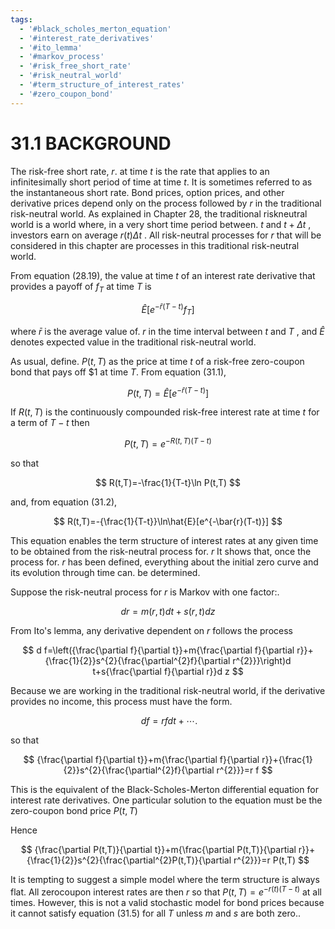 ```yaml
---
tags:
  - '#black_scholes_merton_equation'
  - '#interest_rate_derivatives'
  - '#ito_lemma'
  - '#markov_process'
  - '#risk_free_short_rate'
  - '#risk_neutral_world'
  - '#term_structure_of_interest_rates'
  - '#zero_coupon_bond'
---
```

# 31.1 BACKGROUND  

The risk-free short rate, $r.$ at time $t$ is the rate that applies to an infinitesimally short period of time at time $t.$ It is sometimes referred to as the instantaneous short rate. Bond prices, option prices, and other derivative prices depend only on the process followed by $r$ in the traditional risk-neutral world. As explained in Chapter 28, the traditional riskneutral world is a world where, in a very short time period between. $t$ and $t+\Delta t$ , investors earn on average $r(t)\Delta t$ . All risk-neutral processes for $r$ that will be considered in this chapter are processes in this traditional risk-neutral world.  

From equation (28.19), the value at time $t$ of an interest rate derivative that provides a payoff of $f_{T}$ at time $T$ is  

$$
\hat{E}[e^{-\bar{r}(T-t)}f_{T}]
$$  

where $\bar{r}$ is the average value of. $r$ in the time interval between $t$ and $T$ , and $\hat{E}$ denotes expected value in the traditional risk-neutral world.  

As usual, define. $\textstyle P(t,T)$ as the price at time $t$ of a risk-free zero-coupon bond that pays off $\$1$ at time $T.$ From equation (31.1),  

$$
P(t,T)=\hat{E}[e^{-\bar{r}(T-t)}]
$$  

If $R(t,T)$ is the continuously compounded risk-free interest rate at time $t$ for a term of $T-t$ then  

$$
P(t,T)=e^{-R(t,T)(T-t)}
$$  

so that  

$$
R(t,T)=-\frac{1}{T-t}\ln P(t,T)
$$  

and, from equation (31.2),  

$$
R(t,T)=-{\frac{1}{T-t}}\ln\hat{E}[e^{-\bar{r}(T-t)}]
$$  

This equation enables the term structure of interest rates at any given time to be obtained from the risk-neutral process for. $r$ It shows that, once the process for. $r$ has been defined, everything about the initial zero curve and its evolution through time can. be determined.  

Suppose the risk-neutral process for $r$ is Markov with one factor:.  

$$
d r=m(r,t)d t+s(r,t)d z
$$  

From Ito's lemma, any derivative dependent on $r$ follows the process  

$$
d f=\left({\frac{\partial f}{\partial t}}+m{\frac{\partial f}{\partial r}}+{\frac{1}{2}}s^{2}{\frac{\partial^{2}f}{\partial r^{2}}}\right)d t+s{\frac{\partial f}{\partial r}}d z
$$  

Because we are working in the traditional risk-neutral world, if the derivative provides no income, this process must have the form.  

$$
~d f=r f d t+\cdots.
$$  

so that  

$$
{\frac{\partial f}{\partial t}}+m{\frac{\partial f}{\partial r}}+{\frac{1}{2}}s^{2}{\frac{\partial^{2}f}{\partial r^{2}}}=r f
$$  

This is the equivalent of the Black-Scholes-Merton differential equation for interest rate derivatives. One particular solution to the equation must be the zero-coupon bond price $\textstyle P(t,T)$  

Hence  

$$
{\frac{\partial P(t,T)}{\partial t}}+m{\frac{\partial P(t,T)}{\partial r}}+{\frac{1}{2}}s^{2}{\frac{\partial^{2}P(t,T)}{\partial r^{2}}}=r P(t,T)
$$  

It is tempting to suggest a simple model where the term structure is always flat. All zerocoupon interest rates are then $r$ so that $P(t,T)=e^{-r(t)(T-t)}$ at all times. However, this is not a valid stochastic model for bond prices because it cannot satisfy equation (31.5) for all $T$ unless $m$ and $s$ are both zero..  
